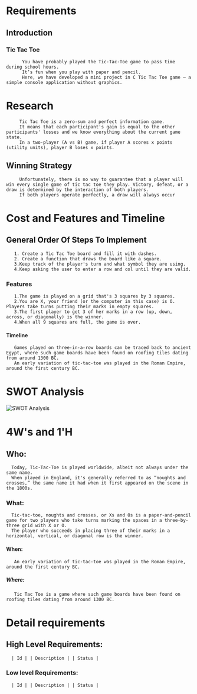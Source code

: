 # Requirements
## Introduction
### Tic Tac Toe
          You have probably played the Tic-Tac-Toe game to pass time during school hours.
          It’s fun when you play with paper and pencil.
          Here, we have developed a mini project in C Tic Tac Toe game – a simple console application without graphics.
# Research
         Tic Tac Toe is a zero-sum and perfect information game. 
         It means that each participant's gain is equal to the other participants' losses and we know everything about the current game state.
         In a two-player (A vs B) game, if player A scores x points (utility units), player B loses x points.
## Winning Strategy
         Unfortunately, there is no way to guarantee that a player will win every single game of tic tac toe they play. Victory, defeat, or a draw is determined by the interaction of both players.
         If both players operate perfectly, a draw will always occur
# Cost and Features and Timeline
## General Order Of Steps To Implement
       1. Create a Tic Tac Toe board and fill it with dashes.
       2. Create a function that draws the board like a square.
       3.Keep track of the player's turn and what symbol they are using.
       4.Keep asking the user to enter a row and col until they are valid.
### Features
       1.The game is played on a grid that's 3 squares by 3 squares.
       2.You are X, your friend (or the computer in this case) is O. Players take turns putting their marks in empty squares.
       3.The first player to get 3 of her marks in a row (up, down, across, or diagonally) is the winner.
       4.When all 9 squares are full, the game is over.
#### Timeline
       Games played on three-in-a-row boards can be traced back to ancient Egypt, where such game boards have been found on roofing tiles dating from around 1300 BC.
       An early variation of tic-tac-toe was played in the Roman Empire, around the first century BC.
# SWOT Analysis
![SWOT Analysis](https://user-images.githubusercontent.com/71758695/142768626-0ccf69be-aba4-4801-b202-faa0d9079f47.png)
# 4W's and 1'H
## Who:
      Today, Tic-Tac-Toe is played worldwide, albeit not always under the same name.
      When played in England, it's generally referred to as “noughts and crosses,” the same name it had when it first appeared on the scene in the 1800s.
### What:
      Tic-tac-toe, noughts and crosses, or Xs and Os is a paper-and-pencil game for two players who take turns marking the spaces in a three-by-three grid with X or O.
      The player who succeeds in placing three of their marks in a horizontal, vertical, or diagonal row is the winner.
         
#### When:
       An early variation of tic-tac-toe was played in the Roman Empire, around the first century BC.
##### Where:
       Tic Tac Toe is a game where such game boards have been found on roofing tiles dating from around 1300 BC.
# Detail requirements
## High Level Requirements:
      | Id | | Description | | Status |
### Low level Requirements:
      | Id | | Description | | Status | 
      
